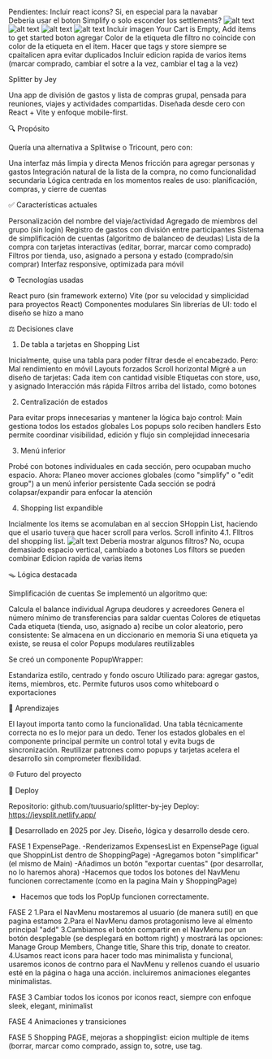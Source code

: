 Pendientes:
    Incluir react icons? Si, en especial para la navabar                                                                                                                                                                                                                                                                                                                                                        
    Deberia usar el boton Simplify o solo esconder los settlements?
    ![alt text](image.png)
    ![alt text](image-2.png)
    ![alt text](image-3.png) ![alt text](image-4.png)
    Incluir imagen Your Cart is Empty, Add items to get started boton agregar
    Color de la etiqueta dle filtro no coincide con color de la etiqueta en el item.
    Hacer que tags y store siempre se cpaitalicen apra evitar duplicados
    Incluir edicion rapida de varios items (marcar comprado, cambiar el sotre a la vez, cambiar el tag a la vez)



Splitter by Jey

Una app de división de gastos y lista de compras grupal, pensada para reuniones, viajes y actividades compartidas. Diseñada desde cero con React + Vite y enfoque mobile-first.

🔍 Propósito

Quería una alternativa a Splitwise o Tricount, pero con:

Una interfaz más limpia y directa
Menos fricción para agregar personas y gastos
Integración natural de la lista de la compra, no como funcionalidad secundaria
Lógica centrada en los momentos reales de uso: planificación, compras, y cierre de cuentas


✅ Características actuales

Personalización del nombre del viaje/actividad
Agregado de miembros del grupo (sin login)
Registro de gastos con división entre participantes
Sistema de simplificación de cuentas (algoritmo de balanceo de deudas)
Lista de la compra con tarjetas interactivas (editar, borrar, marcar como comprado)
Filtros por tienda, uso, asignado a persona y estado (comprado/sin comprar)
Interfaz responsive, optimizada para móvil

⚙ Tecnologías usadas

React puro (sin framework externo)
Vite (por su velocidad y simplicidad para proyectos React)
Componentes modulares
Sin librerías de UI: todo el diseño se hizo a mano

⚖️ Decisiones clave

1. De tabla a tarjetas en Shopping List

Inicialmente, quise una tabla para poder filtrar desde el encabezado. Pero:
Mal rendimiento en móvil
Layouts forzados
Scroll horizontal
Migré a un diseño de tarjetas:
Cada item con cantidad visible
Etiquetas con store, uso, y asignado
Interacción más rápida
Filtros arriba del listado, como botones

2. Centralización de estados

Para evitar props innecesarias y mantener la lógica bajo control:
Main gestiona todos los estados globales
Los popups solo reciben handlers
Esto permite coordinar visibilidad, edición y flujo sin complejidad innecesaria

3. Menú inferior

Probé con botones individuales en cada sección, pero ocupaban mucho espacio. Ahora:
Planeo mover acciones globales (como "simplify" o "edit group") a un menú inferior persistente
Cada sección se podrá colapsar/expandir para enfocar la atención

4. Shopping list expandible

Incialmente los items se acomulaban en al seccion SHoppin List, haciendo que el usario tuvera que hacer scroll para verlos. Scroll infinito
4.1. FIltros del shopping list.
![alt text](image-1.png) Deberia mostrar algunos filtros? No, ocupa demasiado espacio vertical, cambiado a botones
Los filtors se pueden combinar
Edicion rapida de varias items

🪤 Lógica destacada

Simplificación de cuentas
Se implementó un algoritmo que:

Calcula el balance individual
Agrupa deudores y acreedores
Genera el número mínimo de transferencias para saldar cuentas
Colores de etiquetas
Cada etiqueta (tienda, uso, asignado a) recibe un color aleatorio, pero consistente:
Se almacena en un diccionario en memoria
Si una etiqueta ya existe, se reusa el color
Popups modulares reutilizables

Se creó un componente PopupWrapper:

Estandariza estilo, centrado y fondo oscuro
Utilizado para: agregar gastos, items, miembros, etc.
Permite futuros usos como whiteboard o exportaciones

🤯 Aprendizajes

El layout importa tanto como la funcionalidad. Una tabla técnicamente correcta no es lo mejor para un dedo.
Tener los estados globales en el componente principal permite un control total y evita bugs de sincronización.
Reutilizar patrones como popups y tarjetas acelera el desarrollo sin comprometer flexibilidad.

🌐 Futuro del proyecto

🚀 Deploy

Repositorio: github.com/tuusuario/splitter-by-jey
Deploy: https://jeysplit.netlify.app/

📅 Desarrollado en 2025 por Jey. Diseño, lógica y desarrollo desde cero.


FASE 1
ExpensePage.
-Renderizamos ExpensesList en ExpensePage (igual que ShoppinList dentro de ShoppingPage)
-Agregamos boton "simplificar" (el mismo de Main)
-Añadimos un botón "exportar cuentas" (por desarrollar, no lo haremos ahora)
-Hacemos que todos los botones del NavMenu funcionen correctamente (como en la pagina Main y ShoppingPage)
- Hacemos que tods los PopUp funcionen correctamente.

FASE 2
1.Para el NavMenu mostaremos al usuario (de manera sutil) en que pagina estamos
2.Para el NavMenu damos protagonismo leve al elmento principal "add"
3.Cambiamos el botón compartir en el NavMenu por un botón desplegable (se desplegará en bottom right) y mostrará las opciones: Manage Group Members, Change title, Share this trip, donate to creator.
4.Usamos react icons para hacer todo mas minimalista y funcional, usaremos iconos de contrno para el NavMenu y rellenos cuando el usuario esté en la página o haga una acción. incluiremos animaciones elegantes minimalistas.

FASE 3
Cambiar todos los iconos por iconos react, siempre con enfoque sleek, elegant, minimalist

FASE 4 
Animaciones y transiciones

FASE 5
Shopping PAGE, mejoras a shoppinglist: eicion multiple de items (borrar, marcar como comprado, assign to, sotre, use tag.